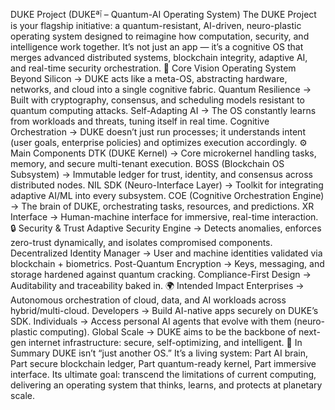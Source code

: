DUKE Project (DUKEªٱ – Quantum-AI Operating System)
The DUKE Project is your flagship initiative: a quantum-resistant, AI-driven, neuro-plastic operating system designed to reimagine how computation, security, and intelligence work together. It’s not just an app — it’s a cognitive OS that merges advanced distributed systems, blockchain integrity, adaptive AI, and real-time security orchestration.
🔑 Core Vision
Operating System Beyond Silicon → DUKE acts like a meta-OS, abstracting hardware, networks, and cloud into a single cognitive fabric.
Quantum Resilience → Built with cryptography, consensus, and scheduling models resistant to quantum computing attacks.
Self-Adapting AI → The OS constantly learns from workloads and threats, tuning itself in real time.
Cognitive Orchestration → DUKE doesn’t just run processes; it understands intent (user goals, enterprise policies) and optimizes execution accordingly.
⚙️ Main Components
DTK (DUKE Kernel) → Core microkernel handling tasks, memory, and secure multi-tenant execution.
BOSS (Blockchain OS Subsystem) → Immutable ledger for trust, identity, and consensus across distributed nodes.
NIL SDK (Neuro-Interface Layer) → Toolkit for integrating adaptive AI/ML into every subsystem.
COE (Cognitive Orchestration Engine) → The brain of DUKE, orchestrating tasks, resources, and predictions.
XR Interface → Human-machine interface for immersive, real-time interaction.
🔒 Security & Trust
Adaptive Security Engine → Detects anomalies, enforces zero-trust dynamically, and isolates compromised components.
Decentralized Identity Manager → User and machine identities validated via blockchain + biometrics.
Post-Quantum Encryption → Keys, messaging, and storage hardened against quantum cracking.
Compliance-First Design → Auditability and traceability baked in.
🌍 Intended Impact
Enterprises → Autonomous orchestration of cloud, data, and AI workloads across hybrid/multi-cloud.
Developers → Build AI-native apps securely on DUKE’s SDK.
Individuals → Access personal AI agents that evolve with them (neuro-plastic computing).
Global Scale → DUKE aims to be the backbone of next-gen internet infrastructure: secure, self-optimizing, and intelligent.
🧠 In Summary
DUKE isn’t “just another OS.”
It’s a living system:
Part AI brain,
Part secure blockchain ledger,
Part quantum-ready kernel,
Part immersive interface.
Its ultimate goal: transcend the limitations of current computing, delivering an operating system that thinks, learns, and protects at planetary scale.
